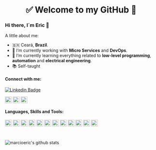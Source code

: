 <h1 align="center"> 
	✅ Welcome to my GitHub 🚀
</h1>

### Hi there, I´m Eric 👋

A little about me:

- 🇧🇷  Ceará, **Brazil**.
- 🔭  I’m currently working with **Micro Services** and **DevOps**.
- 🌱  I’m currently learning everything related to **low-level programming**, **automation** and **electrical engineering**.
- 📚  Self-taught

#### Connect with me:

[![Linkedin Badge](https://img.shields.io/badge/-LinkedIn-blue?style=flat-square&logo=Linkedin&logoColor=white&link=https://www.linkedin.com/in/marcioeric/)](https://www.linkedin.com/in/marcioeric/)

[<img align="center" alt="marcioeric" width="22px" src="https://cdn.jsdelivr.net/npm/simple-icons@v3/icons/itch-dot-io.svg" />][itchio]
[<img align="center" alt="marcioeric" width="22px" src="https://cdn.jsdelivr.net/npm/simple-icons@v3/icons/twitter.svg" />][twitter]
[<img align="center" alt="marcioeric" width="22px" src="https://cdn.jsdelivr.net/npm/simple-icons@v3/icons/twitch.svg" />][twitch]

#### Languages, Skills and Tools:
[<img align="center" alt="chsharp" width="22px" src="https://cdn.jsdelivr.net/npm/simple-icons@v3/icons/csharp.svg" />][linkedin]
[<img align="center" alt="cplusplus" width="22px" src="https://cdn.jsdelivr.net/npm/simple-icons@v3/icons/cplusplus.svg" />][linkedin]
[<img align="center" alt="git" width="22px" src="https://cdn.jsdelivr.net/npm/simple-icons@v3/icons/git.svg" />][linkedin]
[<img align="center" alt="unity" width="22px" src="https://cdn.jsdelivr.net/npm/simple-icons@v3/icons/unity.svg" />][linkedin]
[<img align="center" alt="linux" width="22px" src="https://cdn.jsdelivr.net/npm/simple-icons@v3/icons/linux.svg" />][linkedin]
[<img align="center" alt="javascript" width="22px" src="https://cdn.jsdelivr.net/npm/simple-icons@v3/icons/javascript.svg" />][linkedin]
[<img align="center" alt="react" width="22px" src="https://cdn.jsdelivr.net/npm/simple-icons@v3/icons/react.svg" />][linkedin]
[<img align="center" alt="arduino" width="22px" src="https://cdn.jsdelivr.net/npm/simple-icons@v3/icons/arduino.svg" />][linkedin]
[<img align="center" alt="raspberrypi" width="22px" src="https://cdn.jsdelivr.net/npm/simple-icons@v3/icons/raspberrypi.svg" />][linkedin]
[<img align="center" alt="python" width="22px" src="https://cdn.jsdelivr.net/npm/simple-icons@v3/icons/python.svg" />][linkedin]
[<img align="center" alt="microsoftsqlserver" width="22px" src="https://cdn.jsdelivr.net/npm/simple-icons@v3/icons/microsoftsqlserver.svg" />][linkedin]
[<img align="center" alt="postgresql" width="22px" src="https://cdn.jsdelivr.net/npm/simple-icons@v3/icons/postgresql.svg" />][linkedin]

<br />

![marcioeric's github stats](https://github-readme-stats.vercel.app/api?username=marcioeric&show_icons=true&count_private=true)

[linkedin]: https://www.linkedin.com/in/marcioeric/
[itchio]: https://marcioeric.itch.io/
[twitter]: https://twitter.com/_marcioeric
[twitch]: https://www.twitch.tv/ericnicolau

<!--
**marcioeric/marcioeric** is a ✨ _special_ ✨ repository because its `README.md` (this file) appears on your GitHub profile.

Here are some ideas to get you started:

- 🔭 I’m currently working on ...
- 🌱 I’m currently learning ...
- 👯 I’m looking to collaborate on ...
- 🤔 I’m looking for help with ...
- 💬 Ask me about ...
- 📫 How to reach me: ...
- 😄 Pronouns: ...
- ⚡ Fun fact: ...
-->
